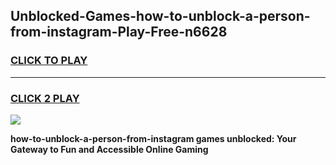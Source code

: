 
## Unblocked-Games-how-to-unblock-a-person-from-instagram-Play-Free-n6628
<h3>
<a href="https://premium76.site?title=how-to-unblock-a-person-from-instagram&ref=18A1">CLICK TO PLAY</a></h3>
<hr>

<h3>
<a href="https://premium76.site?title=how-to-unblock-a-person-from-instagram&ref=18A1">CLICK 2 PLAY</a>
  
</h3>

<a href="https://premium76.site?title=how-to-unblock-a-person-from-instagram&ref=18A1"><img src="https://clearcache.store/games.png"></a>


**how-to-unblock-a-person-from-instagram games unblocked: Your Gateway to Fun and Accessible Online Gaming**
